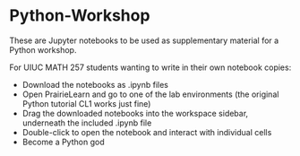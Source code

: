 # Python-Workshop
These are Jupyter notebooks to be used as supplementary material for a Python workshop.

For UIUC MATH 257 students wanting to write in their own notebook copies:
* Download the notebooks as .ipynb files
* Open PrairieLearn and go to one of the lab environments (the original Python tutorial CL1 works just fine)
* Drag the downloaded notebooks into the workspace sidebar, underneath the included .ipynb file
* Double-click to open the notebook and interact with individual cells
* Become a Python god
